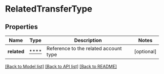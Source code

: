 # RelatedTransferType

## Properties
Name | Type | Description | Notes
------------ | ------------- | ------------- | -------------
**related** | [****](.md) | Reference to the related account type | [optional] 

[[Back to Model list]](../../README.md#documentation-for-models) [[Back to API list]](../../README.md#documentation-for-api-endpoints) [[Back to README]](../../README.md)

